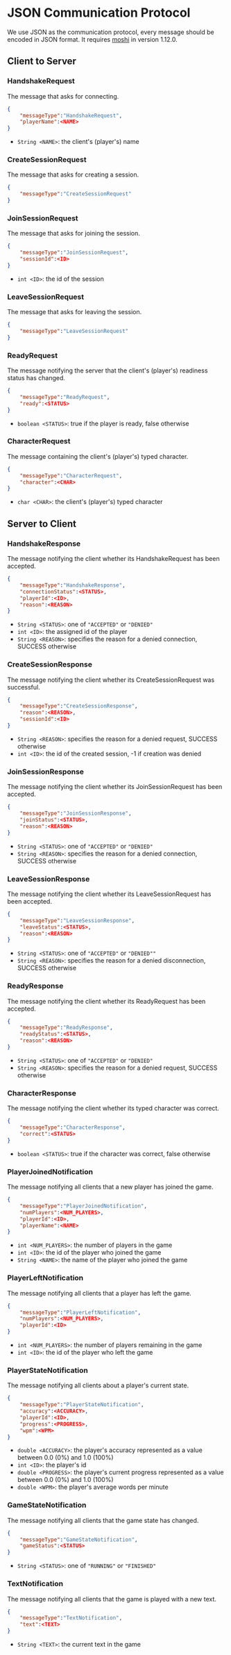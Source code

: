 # JSON Communication Protocol
We use JSON as the communication protocol, every message should be encoded in JSON format. It requires [moshi](https://github.com/square/moshi) in version 1.12.0.

## Client to Server

### HandshakeRequest
The message that asks for connecting.
```json
{
    "messageType":"HandshakeRequest",
    "playerName":<NAME>
}
```
- `String <NAME>`: the client's (player's) name

### CreateSessionRequest
The message that asks for creating a session.
```json
{
    "messageType":"CreateSessionRequest"
}
```

### JoinSessionRequest
The message that asks for joining the session.
```json
{
    "messageType":"JoinSessionRequest",
    "sessionId":<ID>
}
```
- `int <ID>`: the id of the session

### LeaveSessionRequest
The message that asks for leaving the session.
```json
{
    "messageType":"LeaveSessionRequest"
}
```

### ReadyRequest
The message notifying the server that the client's (player's) readiness status has changed.
```json
{
    "messageType":"ReadyRequest",
    "ready":<STATUS>
}
```
- `boolean <STATUS>`: true if the player is ready, false otherwise

### CharacterRequest
The message containing the client's (player's) typed character.
```json
{
    "messageType":"CharacterRequest",
    "character":<CHAR>
}
```
- `char <CHAR>`: the client's (player's) typed character

## Server to Client

### HandshakeResponse
The message notifying the client whether its HandshakeRequest has been accepted.
```json
{
    "messageType":"HandshakeResponse",
    "connectionStatus":<STATUS>,
    "playerId":<ID>,
    "reason":<REASON>
}
```
- `String <STATUS>`: one of `"ACCEPTED"` or `"DENIED"`
- `int <ID>`: the assigned id of the player
- `String <REASON>`: specifies the reason for a denied connection, SUCCESS otherwise

### CreateSessionResponse
The message notifying the client whether its CreateSessionRequest was successful.
```json
{
    "messageType":"CreateSessionResponse",
    "reason":<REASON>,
    "sessionId":<ID>
}
```
- `String <REASON>`: specifies the reason for a denied request, SUCCESS otherwise
- `int <ID>`: the id of the created session, -1 if creation was denied

### JoinSessionResponse
The message notifying the client whether its JoinSessionRequest has been accepted.
```json
{
    "messageType":"JoinSessionResponse",
    "joinStatus":<STATUS>,
    "reason":<REASON>
}
```
- `String <STATUS>`: one of `"ACCEPTED"` or `"DENIED"`
- `String <REASON>`: specifies the reason for a denied connection, SUCCESS otherwise

### LeaveSessionResponse
The message notifying the client whether its LeaveSessionRequest has been accepted.
```json
{
    "messageType":"LeaveSessionResponse",
    "leaveStatus":<STATUS>,
    "reason":<REASON>
}
```
- `String <STATUS>`: one of `"ACCEPTED"` or `"DENIED""`
- `String <REASON>`: specifies the reason for a denied disconnection, SUCCESS otherwise

### ReadyResponse
The message notifying the client whether its ReadyRequest has been accepted.
```json
{
    "messageType":"ReadyResponse",
    "readyStatus":<STATUS>,
    "reason":<REASON>
}
```
- `String <STATUS>`: one of `"ACCEPTED"` or `"DENIED"`
- `String <REASON>`: specifies the reason for a denied request, SUCCESS otherwise

### CharacterResponse
The message notifying the client whether its typed character was correct.
```json
{
    "messageType":"CharacterResponse",
    "correct":<STATUS>
}
```
- `boolean <STATUS>`: true if the character was correct, false otherwise

### PlayerJoinedNotification
The message notifying all clients that a new player has joined the game.
```json
{
    "messageType":"PlayerJoinedNotification",
    "numPlayers":<NUM_PLAYERS>,
    "playerId":<ID>,
    "playerName":<NAME>
}
```
- `int <NUM_PLAYERS>`: the number of players in the game
- `int <ID>`: the id of the player who joined the game
- `String <NAME>`: the name of the player who joined the game

### PlayerLeftNotification
The message notifying all clients that a player has left the game.
```json
{
    "messageType":"PlayerLeftNotification",
    "numPlayers":<NUM_PLAYERS>,
    "playerId":<ID>
}
```
- `int <NUM_PLAYERS>`: the number of players remaining in the game
- `int <ID>`: the id of the player who left the game

### PlayerStateNotification
The message notifying all clients about a player's current state.
```json
{
    "messageType":"PlayerStateNotification",
    "accuracy":<ACCURACY>,
    "playerId":<ID>,
    "progress":<PROGRESS>,
    "wpm":<WPM>
}
```
- `double <ACCURACY>`: the player's accuracy represented as a value between 0.0 (0%) and 1.0 (100%)
- `int <ID>`: the player's id
- `double <PROGRESS>`: the player's current progress represented as a value between 0.0 (0%) and 1.0 (100%)
- `double <WPM>`: the player's average words per minute

### GameStateNotification
The message notifying all clients that the game state has changed.
```json
{
    "messageType":"GameStateNotification",
    "gameStatus":<STATUS>
}
```
- `String <STATUS>`: one of `"RUNNING"` or `"FINISHED"`

### TextNotification
The message notifying all clients that the game is played with a new text.
```json
{
    "messageType":"TextNotification",
    "text":<TEXT>
}
```
- `String <TEXT>`: the current text in the game
